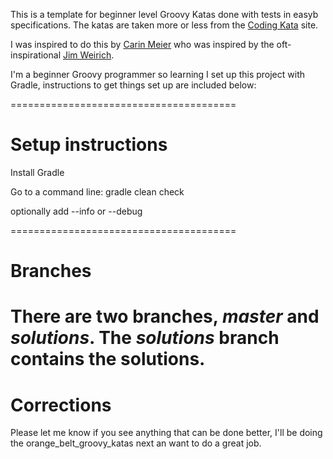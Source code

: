 This is a template for beginner level Groovy Katas done with tests in easyb specifications.  The katas are taken more or less from the [Coding Kata](http://codingkata.org) site.

I was inspired to do this by [Carin Meier](http://www.github.com/gigasquid) who was inspired by the oft-inspirational [Jim Weirich](http://www.github.com/jimweirich).  

I'm a beginner Groovy programmer so learning I set up this project with Gradle, instructions to get things set up are included below:

=======================================

# Setup instructions
Install Gradle

Go to a command line:
gradle clean check

optionally add --info or --debug

=======================================
# Branches

There are two branches, _master_ and _solutions_.  The _solutions_ branch contains the solutions.
=======================================
# Corrections

Please let me know if you see anything that can be done better, I'll be doing the orange_belt_groovy_katas next an want to do a great job.


